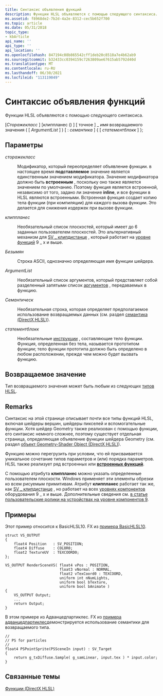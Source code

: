 ```yaml
---
title: Синтаксис объявления функций
description: Функции HLSL объявляются с помощью следующего синтаксиса.
ms.assetid: f8968de2-7b2d-4a2e-8312-cec5b652f700
ms.topic: article
ms.date: 05/31/2018
topic_type:
- kbArticle
api_name: ''
api_type: ''
api_location: ''
ms.openlocfilehash: 847194c08b865542cff1deb20c8518a7e4b62ab9
ms.sourcegitcommit: b32433cc0394159c7263809ae67615ab5792d40d
ms.translationtype: MT
ms.contentlocale: ru-RU
ms.lasthandoff: 06/30/2021
ms.locfileid: "113119049"
---
```

# <a name="function-declaration-syntax"></a>Синтаксис объявления функций

Функции HLSL объявляются с помощью следующего синтаксиса.

\[*Сторажекласс* \] \[клиппланес () \] \[ точное \] \_ *имя* возвращаемого значения ( \[ *ArgumentList* \] ) \[ : *семантика* \] { \[ *статементблокк* \] };



 

## <a name="parameters"></a>Параметры

<dl> <dt>

<span id="StorageClass"></span><span id="storageclass"></span><span id="STORAGECLASS"></span>*сторажекласс*
</dt> <dd>

Модификатор, который переопределяет объявление функции. в настоящее время **подставляемое** значение является единственным значением модификатора. Значение модификатора должно быть **встроенным** , поскольку оно также является значением по умолчанию. Поэтому функция является встроенной, независимо от того, задано ли значение **inline**, и все функции в HLSL являются встроенными. Встроенная функция создает копию тела функции (при компиляции) для каждого вызова функции. Это делается для снижения издержек при вызове функции.

</dd> <dt>

<span id="Clipplanes"></span><span id="clipplanes"></span><span id="CLIPPLANES"></span>*клиппланес*
</dt> <dd>

Необязательный список плоскостей, который имеет до 6 заданных пользователем плоскостей. Это альтернативный механизм для [SV \_ клипдистанце](dx-graphics-hlsl-semantics.md) , который работает на [уровне функций](/windows/desktop/direct3d11/overviews-direct3d-11-devices-downlevel-intro) 9 \_ x и выше.

</dd> <dt>

<span id="Name"></span><span id="name"></span><span id="NAME"></span>*Безымян*
</dt> <dd>

Строка ASCII, однозначно определяющая имя функции шейдера.

</dd> <dt>

<span id="ArgumentList"></span><span id="argumentlist"></span><span id="ARGUMENTLIST"></span>*ArgumentList*
</dt> <dd>

Необязательный список аргументов, который представляет собой разделенный запятыми список [аргументов](dx-graphics-hlsl-function-parameters.md) , передаваемых в функцию.

</dd> <dt>

<span id="Semantic"></span><span id="semantic"></span><span id="SEMANTIC"></span>*Семантическ*
</dt> <dd>

Необязательная строка, которая определяет предполагаемое использование возвращаемых данных (см. раздел [семантика (DirectX HLSL)](dx-graphics-hlsl-semantics.md)).

</dd> <dt>

<span id="StatementBlock"></span><span id="statementblock"></span><span id="STATEMENTBLOCK"></span>*статементблокк*
</dt> <dd>

Необязательные [инструкции](dx-graphics-hlsl-statement-blocks.md) , составляющие тело функции. Функция, определенная без тела, называется прототипом функции; тело функции прототипа должно быть определено в любом расположении, прежде чем можно будет вызвать функцию.

</dd> </dl>

## <a name="return-value"></a>Возвращаемое значение

Тип возвращаемого значения может быть любым из следующих [типов HLSL](dx-graphics-hlsl-data-types.md).

## <a name="remarks"></a>Remarks

Синтаксис на этой странице описывает почти все типы функций HLSL, включая шейдеры вершин, шейдеры пикселей и вспомогательные функции. Хотя шейдер Geometry также реализован с помощью функции, его синтаксис немного сложнее, поэтому существует отдельная страница, определяющая объявление функции шейдера Geometry (см. раздел [объект Geometry-Shader Object (DirectX HLSL)](dx-graphics-hlsl-geometry-shader.md)).

Функцию можно перегрузить при условии, что ей присваивается уникальное сочетание типов параметров и (или) порядка параметров. HLSL также реализует ряд встроенных или [**встроенных функций**](dx-graphics-hlsl-intrinsic-functions.md).

С помощью атрибута **клиппланес** можно указать определенные пользователем плоскости. Windows применяет эти элементы обрезки ко всем рисуемым примитивам. Атрибут **клиппланес** работает так же, как [SV \_ клипдистанце](dx-graphics-hlsl-semantics.md) , но работает на всех [уровнях компонентов](/windows/desktop/direct3d11/overviews-direct3d-11-devices-downlevel-intro) оборудования 9 \_ x и выше. Дополнительные сведения см. [в статье пользовательские ролики на устройствах на уровне компонентов 9](/windows/desktop/direct3dhlsl/user-clip-planes-on-10level9).

## <a name="examples"></a>Примеры

Этот пример относится к BasicHLSL10. FX из [примера BasicHLSL10](https://msdn.microsoft.com/library/Ee416395(v=VS.85).aspx).


```hlsl
struct VS_OUTPUT
{
    float4 Position   : SV_POSITION; 
    float4 Diffuse    : COLOR0;
    float2 TextureUV  : TEXCOORD0;
};

VS_OUTPUT RenderSceneVS( float4 vPos : POSITION,
                         float3 vNormal : NORMAL,
                         float2 vTexCoord0 : TEXCOORD,
                         uniform int nNumLights,
                         uniform bool bTexture,
                         uniform bool bAnimate )
{
    VS_OUTPUT Output;
    ...
    return Output;    
}
```



В этом примере из Адванцедпартиклес. FX из [примера адванцедпартиклес](https://msdn.microsoft.com/library/Ee416394(v=VS.85).aspx)демонстрируется использование семантики для возвращаемого типа.


```hlsl
//
// PS for particles
//
float4 PSPointSprite(PSSceneIn input) : SV_Target
{   
    return g_txDiffuse.Sample( g_samLinear, input.tex ) * input.color;
}
```



## <a name="related-topics"></a>Связанные темы

<dl> <dt>

[Функции (DirectX HLSL)](dx-graphics-hlsl-functions.md)
</dt> </dl>

 

 
